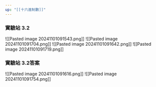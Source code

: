 ```yaml
---
up: "[[十六進制數]]"
---
```

### 實驗站 3.2
![[Pasted image 20241101091543.png]]
![[Pasted image 20241101091704.png]]
![[Pasted image 20241101091642.png]]
![[Pasted image 20241101091719.png]]
### 實驗站 3.2答案
![[Pasted image 20241101091616.png]]
![[Pasted image 20241101091754.png]]